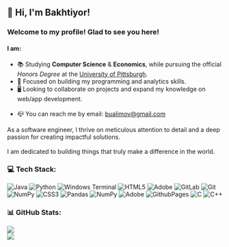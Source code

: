 ## 👋 Hi, I'm Bakhtiyor! <br>
### Welcome to my profile! Glad to see you here!
#### I am:
- 📚 Studying **Computer Science** & **Economics**, while pursuing the official _Honors Degree_ at the [University of Pittsburgh](https://www.pitt.edu/).<br>
- 💭 Focused on building my programming and analytics skills.<br>
- 🖥️ Looking to collaborate on projects and expand my knowledge on web/app development.<br> <br>
- 📪 You can reach me by email: bualimov@gmail.com

As a software engineer, I thrive on meticulous attention to detail and a deep passion for creating impactful solutions. <br> <br>
I am dedicated to building things that truly make a difference in the world.


### 💻 Tech Stack:
![Java](https://img.shields.io/badge/java-%23ED8B00.svg?style=for-the-badge&logo=openjdk&logoColor=white) ![Python](https://img.shields.io/badge/python-3670A0?style=for-the-badge&logo=python&logoColor=ffdd54) ![Windows Terminal](https://img.shields.io/badge/Windows%20Terminal-%234D4D4D.svg?style=for-the-badge&logo=windows-terminal&logoColor=white) ![HTML5](https://img.shields.io/badge/html5-%23E34F26.svg?style=for-the-badge&logo=html5&logoColor=white) ![Adobe](https://img.shields.io/badge/adobe-%23FF0000.svg?style=for-the-badge&logo=adobe&logoColor=white) ![GitLab](https://img.shields.io/badge/gitlab-%23181717.svg?style=for-the-badge&logo=gitlab&logoColor=white) ![Git](https://img.shields.io/badge/git-%23F05033.svg?style=for-the-badge&logo=git&logoColor=white) ![NumPy](https://img.shields.io/badge/numpy-%23013243.svg?style=for-the-badge&logo=numpy&logoColor=white) ![CSS3](https://img.shields.io/badge/css3-%231572B6.svg?style=for-the-badge&logo=css3&logoColor=white) ![Pandas](https://img.shields.io/badge/pandas-%23150458.svg?style=for-the-badge&logo=pandas&logoColor=white) ![NumPy](https://img.shields.io/badge/numpy-%23013243.svg?style=for-the-badge&logo=numpy&logoColor=white) ![Adobe](https://img.shields.io/badge/adobe-%23FF0000.svg?style=for-the-badge&logo=adobe&logoColor=white) ![GithubPages](https://img.shields.io/badge/github%20pages-121013?style=for-the-badge&logo=github&logoColor=white) ![C](https://img.shields.io/badge/c-%2300599C.svg?style=for-the-badge&logo=c&logoColor=white) ![C++](https://img.shields.io/badge/c++-%2300599C.svg?style=for-the-badge&logo=c%2B%2B&logoColor=white)

### 📊 GitHub Stats:
![](https://github-readme-stats.vercel.app/api?username=bualimov&theme=algolia&hide_border=false&include_all_commits=false&count_private=false)<br/>
![](https://github-readme-streak-stats.herokuapp.com/?user=bualimov&theme=algolia&hide_border=false)<br/>
